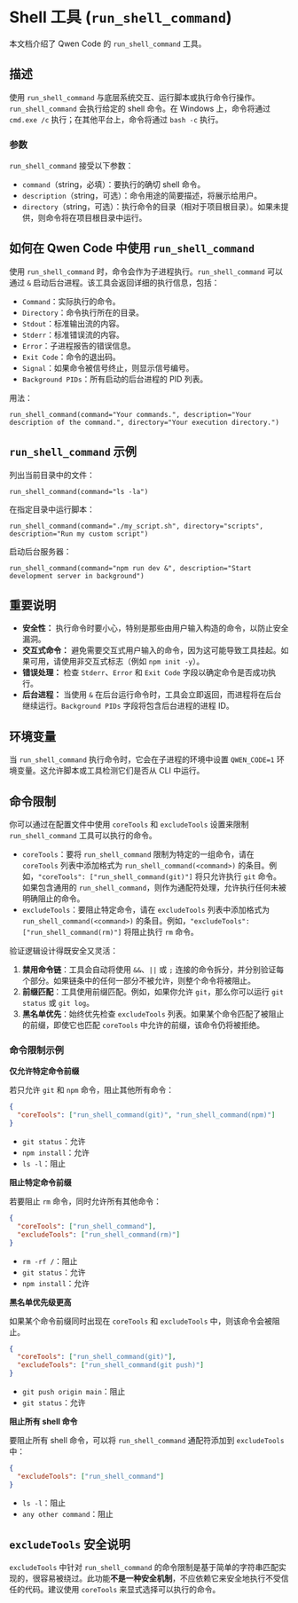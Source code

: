 # Shell 工具 (`run_shell_command`)

本文档介绍了 Qwen Code 的 `run_shell_command` 工具。

## 描述

使用 `run_shell_command` 与底层系统交互、运行脚本或执行命令行操作。`run_shell_command` 会执行给定的 shell 命令。在 Windows 上，命令将通过 `cmd.exe /c` 执行；在其他平台上，命令将通过 `bash -c` 执行。

### 参数

`run_shell_command` 接受以下参数：

- `command`（string，必填）：要执行的确切 shell 命令。
- `description`（string，可选）：命令用途的简要描述，将展示给用户。
- `directory`（string，可选）：执行命令的目录（相对于项目根目录）。如果未提供，则命令将在项目根目录中运行。

## 如何在 Qwen Code 中使用 `run_shell_command`

使用 `run_shell_command` 时，命令会作为子进程执行。`run_shell_command` 可以通过 `&` 启动后台进程。该工具会返回详细的执行信息，包括：

- `Command`：实际执行的命令。
- `Directory`：命令执行所在的目录。
- `Stdout`：标准输出流的内容。
- `Stderr`：标准错误流的内容。
- `Error`：子进程报告的错误信息。
- `Exit Code`：命令的退出码。
- `Signal`：如果命令被信号终止，则显示信号编号。
- `Background PIDs`：所有启动的后台进程的 PID 列表。

用法：

```
run_shell_command(command="Your commands.", description="Your description of the command.", directory="Your execution directory.")
```

## `run_shell_command` 示例

列出当前目录中的文件：

```
run_shell_command(command="ls -la")
```

在指定目录中运行脚本：

```
run_shell_command(command="./my_script.sh", directory="scripts", description="Run my custom script")
```

启动后台服务器：

```
run_shell_command(command="npm run dev &", description="Start development server in background")
```

## 重要说明

- **安全性：** 执行命令时要小心，特别是那些由用户输入构造的命令，以防止安全漏洞。
- **交互式命令：** 避免需要交互式用户输入的命令，因为这可能导致工具挂起。如果可用，请使用非交互式标志（例如 `npm init -y`）。
- **错误处理：** 检查 `Stderr`、`Error` 和 `Exit Code` 字段以确定命令是否成功执行。
- **后台进程：** 当使用 `&` 在后台运行命令时，工具会立即返回，而进程将在后台继续运行。`Background PIDs` 字段将包含后台进程的进程 ID。

## 环境变量

当 `run_shell_command` 执行命令时，它会在子进程的环境中设置 `QWEN_CODE=1` 环境变量。这允许脚本或工具检测它们是否从 CLI 中运行。

## 命令限制

你可以通过在配置文件中使用 `coreTools` 和 `excludeTools` 设置来限制 `run_shell_command` 工具可以执行的命令。

- `coreTools`：要将 `run_shell_command` 限制为特定的一组命令，请在 `coreTools` 列表中添加格式为 `run_shell_command(<command>)` 的条目。例如，`"coreTools": ["run_shell_command(git)"]` 将只允许执行 `git` 命令。如果包含通用的 `run_shell_command`，则作为通配符处理，允许执行任何未被明确阻止的命令。
- `excludeTools`：要阻止特定命令，请在 `excludeTools` 列表中添加格式为 `run_shell_command(<command>)` 的条目。例如，`"excludeTools": ["run_shell_command(rm)"]` 将阻止执行 `rm` 命令。

验证逻辑设计得既安全又灵活：

1.  **禁用命令链**：工具会自动将使用 `&&`、`||` 或 `;` 连接的命令拆分，并分别验证每个部分。如果链条中的任何一部分不被允许，则整个命令将被阻止。
2.  **前缀匹配**：工具使用前缀匹配。例如，如果你允许 `git`，那么你可以运行 `git status` 或 `git log`。
3.  **黑名单优先**：始终优先检查 `excludeTools` 列表。如果某个命令匹配了被阻止的前缀，即使它也匹配 `coreTools` 中允许的前缀，该命令仍将被拒绝。

### 命令限制示例

**仅允许特定命令前缀**

若只允许 `git` 和 `npm` 命令，阻止其他所有命令：

```json
{
  "coreTools": ["run_shell_command(git)", "run_shell_command(npm)"]
}
```

- `git status`：允许
- `npm install`：允许
- `ls -l`：阻止

**阻止特定命令前缀**

若要阻止 `rm` 命令，同时允许所有其他命令：

```json
{
  "coreTools": ["run_shell_command"],
  "excludeTools": ["run_shell_command(rm)"]
}
```

- `rm -rf /`：阻止
- `git status`：允许
- `npm install`：允许

**黑名单优先级更高**

如果某个命令前缀同时出现在 `coreTools` 和 `excludeTools` 中，则该命令会被阻止。

```json
{
  "coreTools": ["run_shell_command(git)"],
  "excludeTools": ["run_shell_command(git push)"]
}
```

- `git push origin main`：阻止
- `git status`：允许

**阻止所有 shell 命令**

要阻止所有 shell 命令，可以将 `run_shell_command` 通配符添加到 `excludeTools` 中：

```json
{
  "excludeTools": ["run_shell_command"]
}
```

- `ls -l`：阻止
- `any other command`：阻止

## `excludeTools` 安全说明

`excludeTools` 中针对 `run_shell_command` 的命令限制是基于简单的字符串匹配实现的，很容易被绕过。此功能**不是一种安全机制**，不应依赖它来安全地执行不受信任的代码。建议使用 `coreTools` 来显式选择可以执行的命令。